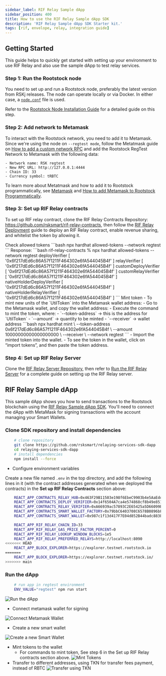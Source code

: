 ```yaml
---
sidebar_label: RIF Relay Sample dApp
sidebar_position: 400
title: How to use the RIF Relay Sample dApp SDK
description: 'RIF Relay Sample dApp SDK Starter kit.'
tags: [rif, envelope, relay, integration guide]
---
```



## Getting Started

This guide helps to quickly get started with setting up your environment to use RIF Relay and also use the sample dApp to test relay services.

### Step 1: Run the Rootstock node

You need to set up and run a Rootstock node, preferably the latest version from RSKj releases. The node can operate locally or via Docker. In either case, a [`node.conf`](https://github.com/rsksmart/rif-relay/blob/main/docker/node.conf) file is used.

Refer to the [Rootstock Node Installation Guide](/node-operators/setup/installation/) for a detailed guide on this step.


### Step 2: Add network to Metamask

To interact with the Rootstock network, you need to add it to Metamask. Since we're using the node on `--regtest mode`, follow the Metatmask guide on [How to add a custom network RPC](https://support.metamask.io/hc/en-us/articles/360043227612-How-to-add-a-custom-network-RPC) and add the Rootstock RegTest  Network to Metamask with the following data:

```text
- Network name: RSK regtest
- New RPC URL: http://127.0.0.1:4444
- Chain ID: 33
- Currency symbol: tRBTC
```

To learn more about Metatmask and how to add it to Rootstock programmatically, see [Metamask](/dev-tools/wallets/metamask/) and [How to add Metamask to Rootstock Programmatically](/resources/tutorials/rootstock-metamask/).


### Step 3: Set up RIF Relay contracts

To set up RIF relay contract, clone the RIF Relay Contracts Repository: https://github.com/rsksmart/rif-relay-contracts, then follow the [RIF Relay Deployment](/developers/integrate/rif-relay/deployment/) guide to deploy an RIF Relay contract, enable revenue sharing, and whitelist the token by allowing it.

<Accordion>
  <Accordion.Item eventKey="0">
    <Accordion.Header as="h3">Check allowed tokens</Accordion.Header>
    <Accordion.Body>
       ```bash
        npx hardhat allowed-tokens --network regtest
       ```
        Response:
        ```bash
            rif-relay-contracts % npx hardhat allowed-tokens --network regtest
            deployVerifier [ '0x6f217dEd6c86A57f1211F464302e6fA544045B4f' ]
            relayVerifier [ '0x6f217dEd6c86A57f1211F464302e6fA544045B4f' ]
            customDeployVerifier [ '0x6f217dEd6c86A57f1211F464302e6fA544045B4f' ]
            customRelayVerifier [ '0x6f217dEd6c86A57f1211F464302e6fA544045B4f' ]
            nativeHolderDeployVerifier [ '0x6f217dEd6c86A57f1211F464302e6fA544045B4f' ]
            nativeHolderRelayVerifier [ '0x6f217dEd6c86A57f1211F464302e6fA544045B4f' ]
        ```
    </Accordion.Body>
  </Accordion.Item>
  <Accordion.Item eventKey="1">
    <Accordion.Header as="h3">Mint token</Accordion.Header>
    <Accordion.Body>
        - To mint new units of the `UtilToken` into the Metamask wallet address:
        - Go to the Metamask wallet, and copy the wallet address:
        - Execute the command to mint the token, where:
            - `--token-address` → this is the address for `UtilToken`
            - `--amount` → quantity to be minted
            - `--receiver` → wallet address
            ```bash
            npx hardhat mint \
            --token-address 0x6f217dEd6c86A57f1211F464302e6fA544045B4f \
            --amount 10000000000000000000 \
            --receiver <wallet-address> \
            --network regtest 
            ```
        - Import the minted token into the wallet.
        - To see the token in the wallet, click on “import tokens”, and then paste the token address.
    </Accordion.Body>
  </Accordion.Item>
</Accordion>

### Step 4: Set up RIF Relay Server

Clone the [RIF Relay Server Repository](https://github.com/rsksmart/rif-relay-server), then refer to [Run the RIF Relay Server](/developers/integrate/rif-relay/deployment#run-the-rif-relay-server) for a complete guide on setting up the RIF Relay server.


## RIF Relay Sample dApp

This sample dApp shows you how to send transactions to the Rootstock blockchain using the [RIF Relay Sample dApp SDK](https://github.com/rsksmart/rif-relay-sample-dapp). You'll need to connect the dApp with MetaMask for signing transactions with the account managing your Smart Wallets.

### Clone SDK repository and install dependencies

```bash
    # clone repository
    git clone https://github.com/rsksmart/relaying-services-sdk-dapp
    cd relaying-services-sdk-dapp
    # install dependencies
    npm install --force
```
- Configure environment variables

Create a new file named `.env`  in the top directory, and add the following lines in it (with the contract addresses generated when we deployed the contracts) in the **Set up RIF Relay Contracts** section above:
        
```bash
    REACT_APP_CONTRACTS_RELAY_HUB=0x463F29B11503e198f6EbeC9903b4e5AaEddf6D29
    REACT_APP_CONTRACTS_DEPLOY_VERIFIER=0x14f6504A7ca4e574868cf8b49e85187d3Da9FA70
    REACT_APP_CONTRACTS_RELAY_VERIFIER=0xA66939ac57893C2E65425a5D66099Bc20C76D4CD
    REACT_APP_CONTRACTS_SMART_WALLET_FACTORY=0x79bbC6403708C6578B0896bF1d1a91D2BB2AAa1c
    REACT_APP_CONTRACTS_SMART_WALLET=0x987c1f13d417F7E04d852B44badc883E4E9782e1

    REACT_APP_RIF_RELAY_CHAIN_ID=33
    REACT_APP_RIF_RELAY_GAS_PRICE_FACTOR_PERCENT=0
    REACT_APP_RIF_RELAY_LOOKUP_WINDOW_BLOCKS=1e5
    REACT_APP_RIF_RELAY_PREFERRED_RELAYS=http://localhost:8090
<<<<<<< HEAD
    REACT_APP_BLOCK_EXPLORER=https://explorer.testnet.rootstock.io
=======
    REACT_APP_BLOCK_EXPLORER=https://explorer.testnet.rootstock.io/
>>>>>>> main
```

### Run the dApp

```bash
    # run app in regtest environment
    ENV_VALUE="regtest" npm run start
```
![Run the dApp](/img/rif-relay/starter-kit/run-the-dapp.png)

- Connect metamask wallet for signing

![Connect Metamask Wallet](/img/rif-relay/starter-kit/connect-metamask-wallet.png)
- Create a new smart wallet

![Create a new Smart Wallet](/img/rif-relay/starter-kit/create-smart-wallet.png)

- Mint tokens to the wallet
    - For commands to mint token, See step 6 in the Set up RIF Relay contracts section above.
![Mint Tokens](/img/rif-relay/starter-kit/mint-tokens.png)
- Transfer to different addresses, using TKN for transfer fees payment, instead of RBTC
![Transfer using TKN](/img/rif-relay/starter-kit/transfer-using-tkn.png)